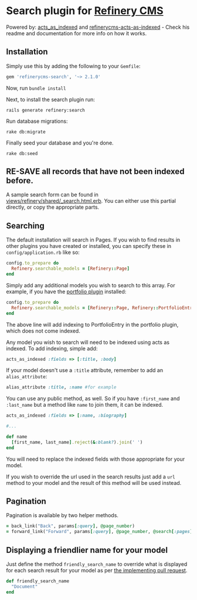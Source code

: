 # Search plugin for [Refinery CMS](http://www.refinerycms.com)

Powered by: [acts_as_indexed](https://github.com/dougal/acts_as_indexed) and [refinerycms-acts-as-indexed](https://github.com/refinery/refinerycms-acts-as-indexed) -
Check his readme and documentation for more info on how it works.

## Installation

Simply use this by adding the following to your `Gemfile`:

```ruby
gem 'refinerycms-search', '~> 2.1.0'
```

Now, run ``bundle install``

Next, to install the search plugin run:

    rails generate refinery:search

Run database migrations:

    rake db:migrate

Finally seed your database and you're done.

    rake db:seed

## RE-SAVE all records that have not been indexed before.

A sample search form can be found in [views/refinery/shared/_search.html.erb](https://github.com/refinery/refinerycms-search/blob/master/app/views/refinery/shared/_search.html.erb).
You can either use this partial directly, or copy the appropriate parts.

## Searching

The default installation will search in Pages.
If you wish to find results in other plugins you have created or installed, you can specify these in `config/application.rb` like so:

```ruby
config.to_prepare do
  Refinery.searchable_models = [Refinery::Page]
end
```

Simply add any additional models you wish to search to this array.  For example, if you have the [portfolio plugin](http://github.com/resolve/refinerycms-portfolio) installed:

```ruby
config.to_prepare do
  Refinery.searchable_models = [Refinery::Page, Refinery::PortfolioEntry]
end
```

The above line will add indexing to PortfolioEntry in the portfolio plugin, which does not come indexed.

Any model you wish to search will need to be indexed using acts as indexed. To add indexing, simple add:

```ruby
acts_as_indexed :fields => [:title, :body]
```

If your model doesn't use a `:title` attribute, remember to add an `alias_attribute`:

```ruby
alias_attribute :title, :name #for example
```

You can use any public method, as well. So if you have `:first_name` and `:last_name` but a method like `name` to join them, it can be indexed.

```ruby
acts_as_indexed :fields => [:name, :biography]

#...

def name
  [first_name, last_name].reject(&:blank?).join(' ')
end
```

You will need to replace the indexed fields with those appropriate for your model.

If you wish to override the url used in the search results just add a `url` method to your model and the result of this method will be used instead.

## Pagination 

Pagination is available by two helper methods.

```ruby
= back_link("Back", params[:query], @page_number)
= forward_link("Forward", params[:query], @page_number, @search[:pages]) 
```

## Displaying a friendlier name for your model

Just define the method `friendly_search_name` to override what is displayed
for each search result for your model as per [the implementing pull request](https://github.com/refinery/refinerycms-search/pull/38).

```ruby
def friendly_search_name
  "Document"
end
```
